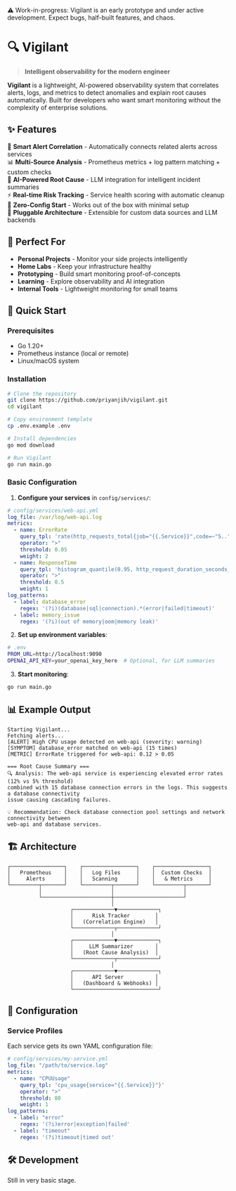 ⚠️ Work-in-progress: Vigilant is an early prototype and under active development. Expect bugs, half-built features, and chaos.

# 🔍 Vigilant

> **Intelligent observability for the modern engineer**

**Vigilant** is a lightweight, AI-powered observability system that correlates alerts, logs, and metrics to detect anomalies and explain root causes automatically. Built for developers who want smart monitoring without the complexity of enterprise solutions.

## ✨ Features

🚨 **Smart Alert Correlation** - Automatically connects related alerts across services  
📊 **Multi-Source Analysis** - Prometheus metrics + log pattern matching + custom checks  
🤖 **AI-Powered Root Cause** - LLM integration for intelligent incident summaries  
⚡ **Real-time Risk Tracking** - Service health scoring with automatic cleanup  
🎯 **Zero-Config Start** - Works out of the box with minimal setup  
🔌 **Pluggable Architecture** - Extensible for custom data sources and LLM backends  

## 🎯 Perfect For

- **Personal Projects** - Monitor your side projects intelligently
- **Home Labs** - Keep your infrastructure healthy
- **Prototyping** - Build smart monitoring proof-of-concepts
- **Learning** - Explore observability and AI integration
- **Internal Tools** - Lightweight monitoring for small teams

## 🚀 Quick Start

### Prerequisites

- Go 1.20+
- Prometheus instance (local or remote)
- Linux/macOS system

### Installation

```bash
# Clone the repository
git clone https://github.com/priyanjih/vigilant.git
cd vigilant

# Copy environment template
cp .env.example .env

# Install dependencies
go mod download

# Run Vigilant
go run main.go
```

### Basic Configuration

1. **Configure your services** in `config/services/`:

```yaml
# config/services/web-api.yml
log_file: /var/log/web-api.log
metrics:
  - name: ErrorRate
    query_tpl: 'rate(http_requests_total{job="{{.Service}}",code=~"5.."}[5m])'
    operator: ">"
    threshold: 0.05
    weight: 2
  - name: ResponseTime
    query_tpl: 'histogram_quantile(0.95, http_request_duration_seconds_bucket{job="{{.Service}}"})'
    operator: ">"
    threshold: 0.5
    weight: 1
log_patterns:
  - label: database_error
    regex: '(?i)(database|sql|connection).*(error|failed|timeout)'
  - label: memory_issue
    regex: '(?i)(out of memory|oom|memory leak)'
```

2. **Set up environment variables**:

```bash
# .env
PROM_URL=http://localhost:9090
OPENAI_API_KEY=your_openai_key_here  # Optional, for LLM summaries

```

3. **Start monitoring**:

```bash
go run main.go
```

## 📊 Example Output

```
Starting Vigilant...
Fetching alerts...
[ALERT] High CPU usage detected on web-api (severity: warning)
[SYMPTOM] database_error matched on web-api (15 times)
[METRIC] ErrorRate triggered for web-api: 0.12 > 0.05

=== Root Cause Summary ===
🔍 Analysis: The web-api service is experiencing elevated error rates (12% vs 5% threshold) 
combined with 15 database connection errors in the logs. This suggests a database connectivity 
issue causing cascading failures.

💡 Recommendation: Check database connection pool settings and network connectivity between 
web-api and database services.
```

## 🏗️ Architecture

```
┌─────────────────┐    ┌─────────────────┐    ┌─────────────────┐
│   Prometheus    │    │   Log Files     │    │  Custom Checks  │
│     Alerts      │    │   Scanning      │    │   & Metrics     │
└─────────┬───────┘    └─────────┬───────┘    └─────────┬───────┘
          │                      │                      │
          └──────────────────────┼──────────────────────┘
                                 │
                    ┌─────────────▼─────────────┐
                    │      Risk Tracker        │
                    │   (Correlation Engine)   │
                    └─────────────┬─────────────┘
                                 │
                    ┌─────────────▼─────────────┐
                    │     LLM Summarizer       │
                    │   (Root Cause Analysis)  │
                    └─────────────┬─────────────┘
                                 │
                    ┌─────────────▼─────────────┐
                    │      API Server          │
                    │   (Dashboard & Webhooks) │
                    └───────────────────────────┘
```

## 🔧 Configuration

### Service Profiles

Each service gets its own YAML configuration file:

```yaml
# config/services/my-service.yml
log_file: "/path/to/service.log"
metrics:
  - name: "CPUUsage"
    query_tpl: 'cpu_usage{service="{{.Service}}"}'
    operator: ">"
    threshold: 80
    weight: 1
log_patterns:
  - label: "error"
    regex: '(?i)error|exception|failed'
  - label: "timeout"
    regex: '(?i)timeout|timed out'
```

## 🛠️ Development

Still in very basic stage. 

